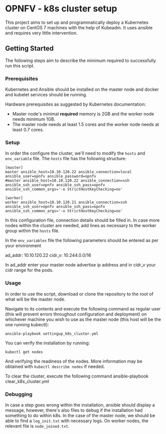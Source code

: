 # OPNFV - k8s cluster setup

This project aims to set up and programmatically deploy a Kubernetes cluster on CentOS 7 machines with the help of Kubeadm. It uses ansible and requires very little intervention.

## Getting Started
The following steps aim to describe the minimum required to successfully run this script.


### Prerequisites

Kubernetes and Ansible should be installed on the master node and docker and kubelet services should be running.

Hardware prerequisites as suggested by Kubernetes documentation:

-   Master node's minimal  **required**  memory is 2GB and the worker node needs minimum 1GB.
-   The master node needs at least 1.5 cores and the worker node needs at least 0.7 cores.

### Setup
In order the configure the cluster, we'll need to modify the `hosts` and `env_variable` file. The `hosts` file has the following structure:

```
[master]
master ansible_host=10.10.120.22 ansible_connection=local ansible_user=opnfv ansible_password=opnfv
#master ansible_host=10.10.120.22 ansible_connection=ssh ansible_ssh_user=opnfv ansible_ssh_pass=opnfv ansible_ssh_common_args='-o StrictHostKeyChecking=no'

[worker]
worker ansible_host=10.10.120.21 ansible_connection=ssh ansible_ssh_user=opnfv ansible_ssh_pass=opnfv ansible_ssh_common_args='-o StrictHostKeyChecking=no'

```
In this configuration file, connection details should be filled in. In case more nodes within the cluster are needed, add lines as necessary to the worker group within the `hosts` file.

In the `env_variables` file the following parameters should be entered as per your environment

ad_addr: 10.10.120.22
cidr_v: 10.244.0.0/16

In ad_addr enter your master node advertise ip address and in cidr_v your cidr range for the pods.

### Usage
In order to use the script, download or clone the repository to the root of what will be the master node.

Navigate to its contents and execute the following command as regular user (this will prevent errors throughout configuration and deployment) on whichever machine you wish to use as the master node (this host will be the one running kubectl):

```
ansible-playbook settingup_k8s_cluster.yml
```
You can verify the installation by running:
```
kubectl get nodes
```
And verifying the readiness of the nodes. More information may be obtained with `kubectl describe nodes` if needed.

To clear the cluster, execute the following command
ansible-playbook clear_k8s_cluster.yml

### Debugging
In case a step goes wrong within the installation, ansible should display a message, however, there's also files to debug if the installation had something to do within k8s. In the case of the master node, we should be able to find a `log_init.txt` with necessary logs. On worker nodes, the relevant file is `node_joined.txt`.

